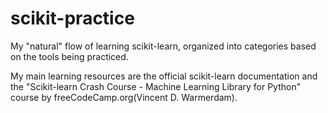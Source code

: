# scikit-practice
My "natural" flow of learning scikit-learn, organized into categories based on the tools being practiced.

My main learning resources are the official scikit-learn documentation and the "Scikit-learn Crash Course - Machine Learning Library for Python" course
by freeCodeCamp.org(Vincent D. Warmerdam).

